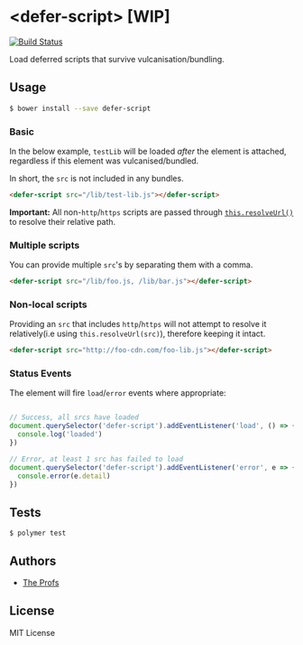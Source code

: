 # \<defer-script\> [WIP]

[![Build Status](https://travis-ci.org/TheProfs/defer-script.svg?branch=master)](https://travis-ci.org/TheProfs/defer-script)

Load deferred scripts that survive vulcanisation/bundling.

## Usage

```bash
$ bower install --save defer-script
```

### Basic

In the below example, `testLib` will be loaded *after* the element is attached,
regardless if this element was vulcanised/bundled.

In short, the `src` is not included in any bundles.

```html
<defer-script src="/lib/test-lib.js"></defer-script>
```

**Important:** All non-`http`/`https` scripts are passed through
[`this.resolveUrl()`][resolve-url] to resolve their relative path.

### Multiple scripts

You can provide multiple `src`'s by separating them with a comma.

```html
<defer-script src="/lib/foo.js, /lib/bar.js"></defer-script>
```

### Non-local scripts

Providing an `src` that includes `http`/`https` will not attempt to resolve it
relatively(i.e using `this.resolveUrl(src)`), therefore keeping it intact.

```html
<defer-script src="http://foo-cdn.com/foo-lib.js"></defer-script>
```

### Status Events

The element will fire `load`/`error` events where appropriate:

```javascript

// Success, all srcs have loaded
document.querySelector('defer-script').addEventListener('load', () => {
  console.log('loaded')
})

// Error, at least 1 src has failed to load
document.querySelector('defer-script').addEventListener('error', e => {
  console.error(e.detail)
})
```

## Tests

```
$ polymer test
```

## Authors

- [The Profs][the-profs]

## License

MIT License

[resolve-url]: https://www.polymer-project.org/1.0/docs/api/Polymer.Base#method-resolveUrl
[the-profs]: https://github.com/TheProfs
